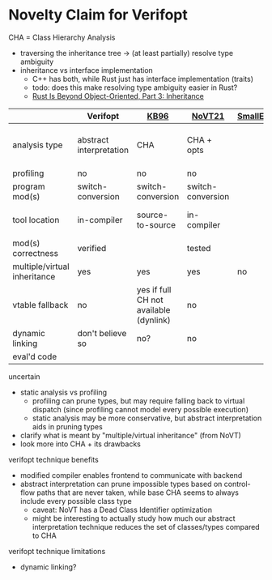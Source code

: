 # Novelty Claim for Verifopt

CHA = Class Hierarchy Analysis
- traversing the inheritance tree -> (at least partially) resolve type ambiguity
- inheritance vs interface implementation
    - C++ has both, while Rust just has interface implementation (traits)
    - todo: does this make resolving type ambiguity easier in Rust?
    - [Rust Is Beyond Object-Oriented, Part 3: Inheritance](https://www.thecodedmessage.com/posts/oop-3-inheritance/)

|     | Verifopt | [KB96](https://dl.acm.org/doi/pdf/10.1145/331119.331419) | [NoVT21](https://ieeexplore.ieee.org/document/9581255) | [SmallEiffel97](https://inria.hal.science/inria-00565627/document) | [AH96](https://link.springer.com/chapter/10.1007/BFb0053060) |
| --- | --- | --- | --- | --- | --- |
| analysis type | abstract interpretation | CHA | CHA + opts | | hybrid: CHA + type feedback |
| profiling | no | no | no | | yes |
| program mod(s) | switch-conversion | switch-conversion | switch-conversion | | |
| tool location | in-compiler | source-to-source | in-compiler | | source-to-source |
| mod(s) correctness | verified | | tested | | |
| multiple/virtual inheritance | yes | yes | yes | no | yes |
| vtable fallback | no | yes if full CH not available (dynlink) | no | | |
| dynamic linking | don't believe so | no? | no | | |
| eval'd code | | | | | |

uncertain
- static analysis vs profiling
    - profiling can prune types, but may require falling back to virtual
      dispatch (since profiling cannot model every possible execution)
    - static analysis may be more conservative, but abstract interpretation aids
      in pruning types
- clarify what is meant by "multiple/virtual inheritance" (from NoVT)
- look more into CHA + its drawbacks

verifopt technique benefits
- modified compiler enables frontend to communicate with backend
- abstract interpretation can prune impossible types based on control-flow paths
  that are never taken, while base CHA seems to always include every possible class
  type
    - caveat: NoVT has a Dead Class Identifier optimization
    - might be interesting to actually study how much our abstract
      interpretation technique reduces the set of classes/types compared to CHA

verifopt technique limitations
- dynamic linking?
